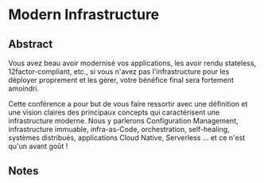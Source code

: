 # Modern Infrastructure

## Abstract
Vous avez beau avoir modernisé vos applications, les avoir rendu stateless, 12factor-compliant, etc., si vous n'avez pas l'infrastructure pour les déployer proprement et les gérer, votre bénéfice final sera fortement amoindri.

Cette conférence a pour but de vous faire ressortir avec une définition et une vision claires des principaux concepts qui caractérisent une infrastructure moderne. Nous y parlerons Configuration Management, infrastructure immuable, infra-as-Code, orchestration, self-healing, systèmes distribués, applications Cloud Native, Serverless ... et ce n'est qu'un avant goût !

## Notes